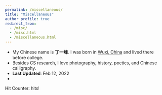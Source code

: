 ```yaml
---
permalink: /miscellaneous/
title: "Miscellaneous"
author_profile: true
redirect_from: 
  - /misc/
  - /misc.html
  - /miscellaneous.html
---
```

- My Chinese name is **丁一峰**. I was born in [Wuxi, China](https://www.britannica.com/place/Wuxi) and lived there before college.
- Besides CS research, I love photography, history, poetics, and Chinese calligraphy.
- **Last Updated**: Feb 12, 2022
- <link rel="stylesheet" href="//cdn.bootcss.com/font-awesome/4.3.0/css/font-awesome.min.css">
<script async src="//busuanzi.ibruce.info/busuanzi/2.3/busuanzi.pure.mini.js"></script>
<span id="busuanzi_container_site_pv">
Hit Counter: <strong><span id="busuanzi_value_site_pv"><i class="fa fa-spinner fa-spin"></i></span></strong> hits!
</span>
